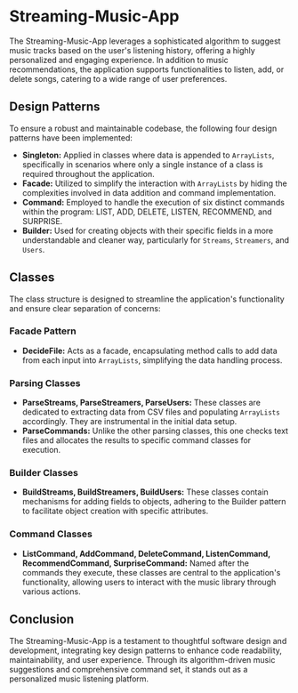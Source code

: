 # Streaming-Music-App

The Streaming-Music-App leverages a sophisticated algorithm to suggest music tracks based on the user's listening history, offering a highly personalized and engaging experience. In addition to music recommendations, the application supports functionalities to listen, add, or delete songs, catering to a wide range of user preferences.

## Design Patterns

To ensure a robust and maintainable codebase, the following four design patterns have been implemented:

- **Singleton:** Applied in classes where data is appended to `ArrayLists`, specifically in scenarios where only a single instance of a class is required throughout the application.
- **Facade:** Utilized to simplify the interaction with `ArrayLists` by hiding the complexities involved in data addition and command implementation.
- **Command:** Employed to handle the execution of six distinct commands within the program: LIST, ADD, DELETE, LISTEN, RECOMMEND, and SURPRISE.
- **Builder:** Used for creating objects with their specific fields in a more understandable and cleaner way, particularly for `Streams`, `Streamers`, and `Users`.

## Classes

The class structure is designed to streamline the application's functionality and ensure clear separation of concerns:

### Facade Pattern
- **DecideFile:** Acts as a facade, encapsulating method calls to add data from each input into `ArrayLists`, simplifying the data handling process.

### Parsing Classes
- **ParseStreams, ParseStreamers, ParseUsers:** These classes are dedicated to extracting data from CSV files and populating `ArrayLists` accordingly. They are instrumental in the initial data setup.
- **ParseCommands:** Unlike the other parsing classes, this one checks text files and allocates the results to specific command classes for execution.

### Builder Classes
- **BuildStreams, BuildStreamers, BuildUsers:** These classes contain mechanisms for adding fields to objects, adhering to the Builder pattern to facilitate object creation with specific attributes.

### Command Classes
- **ListCommand, AddCommand, DeleteCommand, ListenCommand, RecommendCommand, SurpriseCommand:** Named after the commands they execute, these classes are central to the application's functionality, allowing users to interact with the music library through various actions.

## Conclusion

The Streaming-Music-App is a testament to thoughtful software design and development, integrating key design patterns to enhance code readability, maintainability, and user experience. Through its algorithm-driven music suggestions and comprehensive command set, it stands out as a personalized music listening platform.
